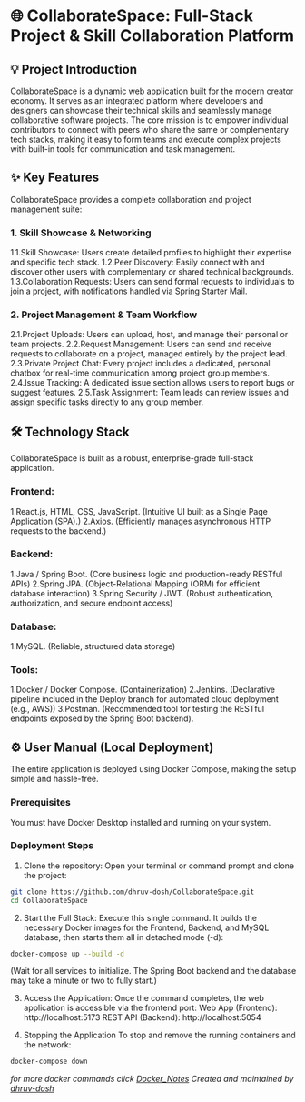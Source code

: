 # 🌐 CollaborateSpace: Full-Stack Project & Skill Collaboration Platform

## 💡 Project Introduction
CollaborateSpace is a dynamic web application built for the modern creator economy. It serves as an integrated platform where developers and designers can showcase their technical skills and seamlessly manage collaborative software projects. The core mission is to empower individual contributors to connect with peers who share the same or complementary tech stacks, making it easy to form teams and execute complex projects with built-in tools for communication and task management.

## ✨ Key Features
CollaborateSpace provides a complete collaboration and project management suite:

### 1. Skill Showcase & Networking
1.1.Skill Showcase: Users create detailed profiles to highlight their expertise and specific tech stack.
1.2.Peer Discovery: Easily connect with and discover other users with complementary or shared technical backgrounds.
1.3.Collaboration Requests: Users can send formal requests to individuals to join a project, with notifications handled via Spring Starter Mail.

### 2. Project Management & Team Workflow
2.1.Project Uploads: Users can upload, host, and manage their personal or team projects.
2.2.Request Management: Users can send and receive requests to collaborate on a project, managed entirely by the project lead.
2.3.Private Project Chat: Every project includes a dedicated, personal chatbox for real-time communication among project group members.
2.4.Issue Tracking: A dedicated issue section allows users to report bugs or suggest features.
2.5.Task Assignment: Team leads can review issues and assign specific tasks directly to any group member.

## 🛠️ Technology Stack
CollaborateSpace is built as a robust, enterprise-grade full-stack application.

### Frontend:
1.React.js, HTML, CSS, JavaScript. (Intuitive UI built as a Single Page Application (SPA).)
2.Axios. (Efficiently manages asynchronous HTTP requests to the backend.)

### Backend: 
1.Java / Spring Boot. (Core business logic and production-ready RESTful APIs)
2.Spring JPA. (Object-Relational Mapping (ORM) for efficient database interaction)
3.Spring Security / JWT. (Robust authentication, authorization, and secure endpoint access)

### Database:
1.MySQL. (Reliable, structured data storage)

### Tools:
1.Docker / Docker Compose. (Containerization)
2.Jenkins. (Declarative pipeline included in the Deploy branch for automated cloud deployment (e.g., AWS))
3.Postman. (Recommended tool for testing the RESTful endpoints exposed by the Spring Boot backend).

## ⚙️ User Manual (Local Deployment)
The entire application is deployed using Docker Compose, making the setup simple and hassle-free.

### Prerequisites
You must have Docker Desktop installed and running on your system.

### Deployment Steps

1. Clone the repository: Open your terminal or command prompt and clone the project:
```bash
git clone https://github.com/dhruv-dosh/CollaborateSpace.git
cd CollaborateSpace
```
2. Start the Full Stack: Execute this single command. 
It builds the necessary Docker images for the Frontend, Backend, and MySQL database, then starts them all in detached mode (-d):
```bash
docker-compose up --build -d
```
(Wait for all services to initialize. The Spring Boot backend and the database may take a minute or two to fully start.)

3. Access the Application: Once the command completes, the web application is accessible via the frontend port:
Web App (Frontend): http://localhost:5173
REST API (Backend): http://localhost:5054

4. Stopping the Application
To stop and remove the running containers and the network:

```bash
docker-compose down
```
 *for more docker commands click [Docker_Notes](https://github.com/dhruv-dosh/Docker)*
 *Created and maintained by [dhruv-dosh](https://github.com/dhruv-dosh)*
